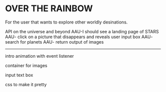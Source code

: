 # OVER THE RAINBOW

For the user that wants to explore other worldly desinations.

API on the universe and beyond
AAU-I should see a landing page of STARS
AAU- click on a picture that disappears and reveals user input box
AAU- search for planets
AAU- return output of images
************************

intro animation with event listener


container for images

input text box

css to make it pretty